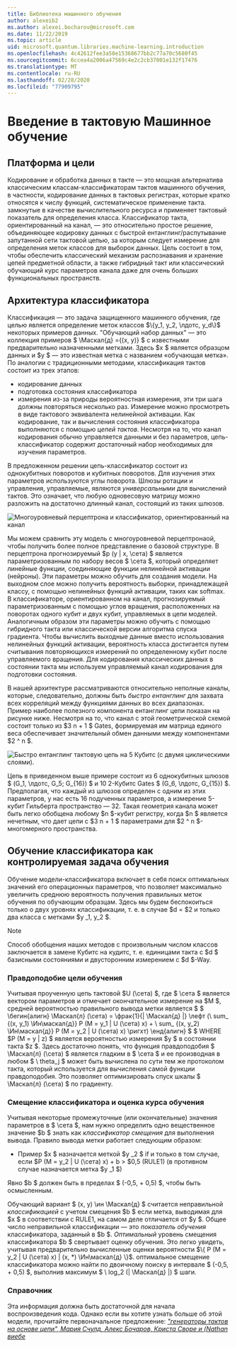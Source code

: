 ```yaml
---
title: Библиотека машинного обучения
author: alexeib2
ms.author: alexei.bocharov@microsoft.com
ms.date: 11/22/2019
ms.topic: article
uid: microsoft.quantum.libraries.machine-learning.introduction
ms.openlocfilehash: 4c42612fee3a58e15368677bb2c77a70c5680f45
ms.sourcegitcommit: 6ccea4a2006a47569c4e2c2cb37001e132f17476
ms.translationtype: MT
ms.contentlocale: ru-RU
ms.lasthandoff: 02/28/2020
ms.locfileid: "77909795"
---
```

# <a name="introduction-to-quantum-machine-learning"></a>Введение в тактовую Машинное обучение

## <a name="framework-and-goals"></a>Платформа и цели

Кодирование и обработка данных в такте — это мощная альтернатива классическим классам-классификаторам тактов машинного обучения, в частности, кодирование данных в тактовых регистрах, которые кратко относятся к числу функций, систематическое применение такта. замкнутые в качестве вычислительного ресурса и применяет тактовый показатель для определения класса.
Классификатор такта, ориентированный на канал, — это относительно простое решение, объединяющее кодировку данных с быстрой ентанглинг/распутывание запутанной сети тактовой цепью, за которым следует измерение для определения меток классов для выборок данных.
Цель состоит в том, чтобы обеспечить классический механизм распознавания и хранение цепей предметной области, а также гибридный такт или классический обучающий курс параметров канала даже для очень больших функциональных пространств.

## <a name="classifier-architecture"></a>Архитектура классификатора

Классификация — это задача защищенного машинного обучения, где целью является определение меток классов $\{y_1, y_2, \лдотс, y_d\}$ некоторых примеров данных. "Обучающий набор данных" — это коллекция примеров $ \Маскал{д} =\{(x, y)} $ с известными предварительно назначенными метками. Здесь $x $ является образцом данных и $y $ — это известная метка с названием «обучающая метка».
По аналогии с традиционными методами, классификация тактов состоит из трех этапов:
- кодирование данных
- подготовка состояния классификатора
- измерения из-за природы вероятностная измерения, эти три шага должны повторяться несколько раз. Измерение можно просмотреть в виде тактового эквивалента нелинейной активации.
Как кодирование, так и вычисления состояния классификатора выполняются с помощью *цепей тактов*. Несмотря на то, что канал кодирования обычно управляется данными и без параметров, цепь-классификатор содержит достаточный набор необходимых для изучения параметров. 

В предложенном решении цепь-классификатор состоит из однокубитных поворотов и кубитных поворотов. Для изучения этих параметров используются углы поворота. Шлюзы ротации и управления, управляемые, являются *универсальными* для вычислений тактов. Это означает, что любую одновесовую матрицу можно разложить на достаточно длинный канал, состоящий из таких шлюзов.

![Многоуровневый перцептрона и классификатор, ориентированный на канал](~/media/DLvsQCC.png)

Мы можем сравнить эту модель с многоуровневой перцептронаой, чтобы получить более полное представление о базовой структуре. В перцептрона прогнозируемый $p (y | x, \сета) $ является параметризованным по набору весов $ \сета $, который определяет линейные функции, соединяющие функции нелинейной активации (нейроны). Эти параметры можно обучить для создания модели. На выходном слое можно получить вероятность выборки, принадлежащей классу, с помощью нелинейных функций активации, таких как softmax. В классификаторе, ориентированном на канал, прогнозируемый параметризованным с помощью углов вращения, расположенных на поворотах одного кубит и двух кубит, управляемых в цепи моделей. Аналогичным образом эти параметры можно обучить с помощью гибридного такта или классической версии алгоритма спуска градиента. Чтобы вычислить выходные данные вместо использования нелинейных функций активации, вероятность класса достигается путем считывания повторяющихся измерений по определенному кубит после управляемого вращения. Для кодирования классических данных в состоянии такта мы используем управляемый канал кодирования для подготовки состояния.

В нашей архитектуре рассматриваются относительно неполные каналы, которые, следовательно, должны быть *быстро ентанглинг* для захвата всех корреляций между функциями данных во всех диапазонах. Пример наиболее полезного компонента ентанглинг цепи показан на рисунке ниже. Несмотря на то, что канал с этой геометрической схемой состоит только из $3 n + 1 $ Gates, формируемая им матрица единого веса обеспечивает значительный обмен данными между компонентами $2 ^ n $.

![Быстро ентанглинг тактовую цепь на 5 Кубитс (с двумя циклическими слоями).](~/media/5-qubit-qccc.png)

Цепь в приведенном выше примере состоит из 6 однокубитных шлюзов $ (G_1, \лдотс, G_5; G_{16}) $ и 10 2-Кубитс Gates $ (G_6, \лдотс, G_{15}) $. Предполагая, что каждый из шлюзов определен с одним из этих параметров, у нас есть 16 подученных параметров, а измерение 5-кубит Гильберта пространство — 32. Такая геометрия канала может быть легко обобщена любому $n $-кубит регистру, когда $n $ является нечетным, что дает цепи с $3 n + 1 $ параметрами для $2 ^ n $-многомерного пространства.

## <a name="classifier-training-as-a-supervised-learning-task"></a>Обучение классификатора как контролируемая задача обучения

Обучение модели-классификатора включает в себя поиск оптимальных значений его операционных параметров, что позволяет максимально увеличить среднюю вероятность получения правильных меток обучения по обучающим образцам.
Здесь мы будем беспокоиться только о двух уровнях классификации, т. е. в случае $d = $2 и только два класса с метками $y _1, y_2 $.

> [!NOTE]
> Способ обобщения наших методов с произвольным числом классов заключается в замене Кубитс на кудитс, т. е. единицами такта с $d $ базисными состояниями и двусторонним измерением с $d $-Way.

### <a name="likelihood-as-the-training-goal"></a>Правдоподобие цели обучения

Учитывая проученную цепь тактовой $U (\сета) $, где $ \сета $ является вектором параметров и отмечает окончательное измерение на $M $, средней вероятностью правильного вывода метки является $ $ \бегин{алигн} \Маскал{л} (\сета) = \фрак{1}{| \Маскал{д} |} \лефт (\ sum_ {(x, y_1) \Ин\маскал{д}} P (M = y_1 | U (\сета) x) + \ sum_ {(x, y_2) \Ин\маскал{д}} P (M = y_2 | U (\сета) x) \ригхт) \енд{алигн} $ $ WHERE $P (M = y | z) $ является вероятностью измерения $y $ в состоянии такта $z $.
Здесь достаточно понять, что функция правдоподобия $ \Маскал{л} (\сета) $ является гладким в $ \сета $ и ее производная в любом $ \ theta_j $ может быть вычислена по сути тем же протоколом такта, который используется для вычисления самой функции правдоподобия. Это позволяет оптимизировать спуск шкалы $ \Маскал{л} (\сета) $ по градиенту.

### <a name="classifier-bias-and-training-score"></a>Смещение классификатора и оценка курса обучения

Учитывая некоторые промежуточные (или окончательные) значения параметров в $ \сета $, нам нужно определить одно вещественное значение $b $ знать как *классификатор смещения* для выполнения вывода. Правило вывода метки работает следующим образом: 
- Пример $x $ назначается меткой $y _2 $ if и только в том случае, если $P (M = y_2 | U (\сета) x) + b > $0,5 (RULE1) (в противном случае назначается метка $y _1 $)

Явно $b $ должен быть в пределах $ (-0,5, + 0,5) $, чтобы быть осмысленным.

Обучающий вариант $ (x, y) \ин \Маскал{д} $ считается неправильной *классификацией* с учетом смещения $b $ если метка, выводимая для $x $ в соответствии с RULE1, на самом деле отличается от $y $. Общее число неправильной классификации — это *показатель обучения* классификатора, заданный в $b $. *Оптимальный* уровень смещения классификатора $b $ свертывает оценку обучения. Это легко увидеть, учитывая предварительно вычисленные оценки вероятности $\{ P (M = y_2 | U (\сета) x) | (x, *) \Ин\маскал{д} \}$. оптимальное смещение классификатора можно найти по двоичному поиску в интервале $ (-0,5, + 0,5) $, выполнив максимум $ \ log_2 (| \Маскал{д} |) $ шаги.

### <a name="reference"></a>Справочник

Эта информация должна быть достаточной для начала воспроизведения кода. Однако если вы хотите узнать больше об этой модели, прочитайте первоначальное предложение: [ *"генераторы тактов на основе цепи", Мария Счулд, Алекс Бочаров, Криста Своре и (Nathan виебе*](https://arxiv.org/abs/1804.00633)
